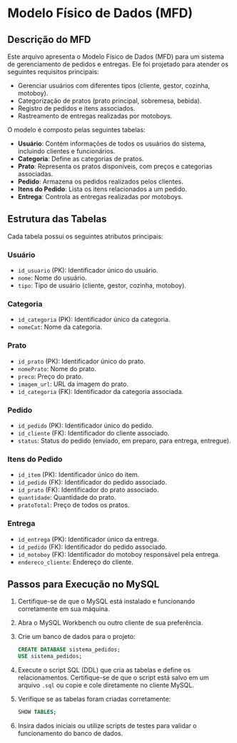 # Modelo Físico de Dados (MFD)

## Descrição do MFD
Este arquivo apresenta o Modelo Físico de Dados (MFD) para um sistema de gerenciamento de pedidos e entregas. Ele foi projetado para atender os seguintes requisitos principais:
- Gerenciar usuários com diferentes tipos (cliente, gestor, cozinha, motoboy).
- Categorização de pratos (prato principal, sobremesa, bebida).
- Registro de pedidos e itens associados.
- Rastreamento de entregas realizadas por motoboys.

O modelo é composto pelas seguintes tabelas:

- **Usuário**: Contém informações de todos os usuários do sistema, incluindo clientes e funcionários.
- **Categoria**: Define as categorias de pratos.
- **Prato**: Representa os pratos disponíveis, com preços e categorias associadas.
- **Pedido**: Armazena os pedidos realizados pelos clientes.
- **Itens do Pedido**: Lista os itens relacionados a um pedido.
- **Entrega**: Controla as entregas realizadas por motoboys.

## Estrutura das Tabelas
Cada tabela possui os seguintes atributos principais:

### Usuário
- `id_usuario` (PK): Identificador único do usuário.
- `nome`: Nome do usuário.
- `tipo`: Tipo de usuário (cliente, gestor, cozinha, motoboy).


### Categoria
- `id_categoria` (PK): Identificador único da categoria.
- `nomeCat`: Nome da categoria.

### Prato
- `id_prato` (PK): Identificador único do prato.
- `nomePrato`: Nome do prato.
- `preco`: Preço do prato.
- `imagem_url`: URL da imagem do prato.
- `id_categoria` (FK): Identificador da categoria associada.

### Pedido
- `id_pedido` (PK): Identificador único do pedido.
- `id_cliente` (FK): Identificador do cliente associado.
- `status`: Status do pedido (enviado, em preparo, para entrega, entregue).


### Itens do Pedido
- `id_item` (PK): Identificador único do item.
- `id_pedido` (FK): Identificador do pedido associado.
- `id_prato` (FK): Identificador do prato associado.
- `quantidade`: Quantidade do prato.
- `pratoTotal`: Preço de todos os pratos.

### Entrega
- `id_entrega` (PK): Identificador único da entrega.
- `id_pedido` (FK): Identificador do pedido associado.
- `id_motoboy` (FK): Identificador do motoboy responsável pela entrega.
- `endereco_cliente`: Endereço do cliente.

## Passos para Execução no MySQL

1. Certifique-se de que o MySQL está instalado e funcionando corretamente em sua máquina.

2. Abra o MySQL Workbench ou outro cliente de sua preferência.

3. Crie um banco de dados para o projeto:
   ```sql
   CREATE DATABASE sistema_pedidos;
   USE sistema_pedidos;
   ```

4. Execute o script SQL (DDL) que cria as tabelas e define os relacionamentos. Certifique-se de que o script está salvo em um arquivo `.sql` ou copie e cole diretamente no cliente MySQL.

5. Verifique se as tabelas foram criadas corretamente:
   ```sql
   SHOW TABLES;
   ```

6. Insira dados iniciais ou utilize scripts de testes para validar o funcionamento do banco de dados.

